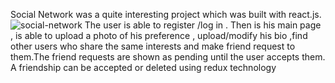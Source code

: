 
Social Network was a quite interesting project which was built with react.js.![social-network](https://user-images.githubusercontent.com/105670853/189539847-fe7f09c6-5019-442a-9f98-ff3b9c8b3de4.png)
The user is able to register /log in . Then is his main page , is able to upload a photo of his preference , upload/modify his bio ,find other users who share the same
interests and make friend request to them.The friend requests are shown as pending until the user accepts them. A friendship can be accepted or deleted using redux technology
